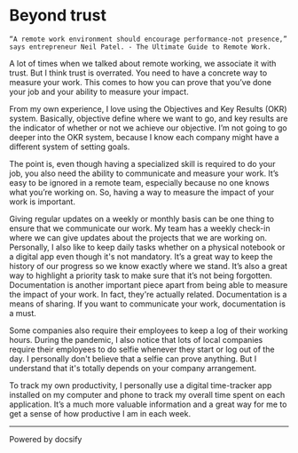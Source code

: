 # Beyond trust

`“A remote work environment should encourage performance-not presence,” says entrepreneur Neil Patel. - The Ultimate Guide to Remote Work.`

A lot of times when we talked about remote working, we associate it with trust. But I think trust is overrated. You need to have a concrete way to measure your work. This comes to how you can prove that you’ve done your job and your ability to measure your impact.

From my own experience, I love using the Objectives and Key Results (OKR) system. Basically, objective define where we want to go, and key results are the indicator of whether or not we achieve our objective. I’m not going to go deeper into the OKR system, because I know each company might have a different system of setting goals. 

The point is, even though having a specialized skill is required to do your job, you also need the ability to communicate and measure your work. It’s easy to be ignored in a remote team, especially because no one knows what you’re working on. So, having a way to measure the impact of your work is important. 

Giving regular updates on a weekly or monthly basis can be one thing to ensure that we communicate our work. My team has a weekly check-in where we can give updates about the projects that we are working on. Personally, I also like to keep daily tasks whether on a physical notebook or a digital app even though it's not mandatory. It’s a great way to keep the history of our progress so we know exactly where we stand. It’s also a great way to highlight a priority task to make sure that it’s not being forgotten. Documentation is another important piece apart from being able to measure the impact of your work. In fact, they're actually related. Documentation is a means of sharing. If you want to communicate your work, documentation is a must. 

Some companies also require their employees to keep a log of their working hours. During the pandemic, I also notice that lots of local companies require their employees to do selfie whenever they start or log out of the day. I personally don't believe that a selfie can prove anything. But I understand that it's totally depends on your company arrangement. 

To track my own productivity, I personally use a digital time-tracker app installed on my computer and phone to track my overall time spent on each application. It’s a much more valuable information and a great way for me to get a sense of how productive I am in each week. 

----

<a href="https://docsify.js.org" target="_blank" style="color: inherit; font-weight: normal; text-decoration: none;">Powered by docsify</a>